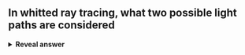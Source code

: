 ## In whitted ray tracing, what two possible light paths are considered
<details>
<summary><b>Reveal answer</b></summary>
LS*E<br>LDS*E<br><br>(where * is more S's)<br><br>note: Diffuse is only allowed when it’s the first surface after light, and nothing else diffuse can follow.
</details>
